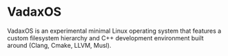 # VadaxOS
VadaxOS is an experimental minimal Linux operating system that features a custom filesystem hierarchy and C++ development environment built around (Clang, Cmake, LLVM, Musl).
